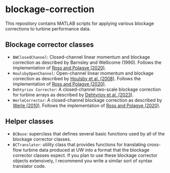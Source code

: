 # blockage-correction
This repository contains MATLAB scripts for applying various blockage corrections to turbine performance data.

## Blockage corrector classes
- `BWClosedChannel`: Closed-channel linear momentum and blockage correction as described by Barnsley and Wellicome (1990). Follows the implementation of [Ross and Polagye (2020)](https://doi.org/10.1016/j.renene.2020.01.135).
- `HoulsbyOpenChannel`: Open-channel linear momentum and blockage correction as described by [Houlsby et al. (2008)](https://ora.ox.ac.uk/objects/uuid:5576d575-7bac-44b6-ac79-f698edcda40e). Follows the implementation of [Ross and Polagye (2020)](https://doi.org/10.1016/j.renene.2020.01.135).
- `Dehtyriov Corrector`: A closed-channel two-scale blockage correction for turbine arrays as described by [Dehtyriov et al. (2023)](https://submissions.ewtec.org/proc-ewtec/article/view/366).
- `WerleCorrector`: A closed-channel blockage correction as described by [Werle (2010)](https://arc.aiaa.org/doi/10.2514/1.44602). Follows the implementation of [Ross and Polagye (2020)](https://doi.org/10.1016/j.renene.2020.01.135).

## Helper classes
- `BCBase`: superclass that defines several basic functions used by all of the blockage corrector classes.
- `BCTranslator`: utility class that provides functions for translating cross-flow turbine data produced at UW into a format that the blockage corrector classes expect. If you plan to use these blockage corrector objects extensively, I recommend you write a similar sort of syntax translator code.

